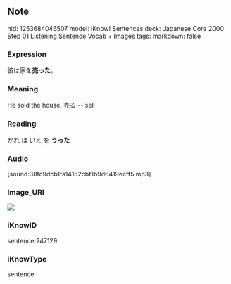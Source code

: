 ## Note
nid: 1253684046507
model: iKnow! Sentences
deck: Japanese Core 2000 Step 01 Listening Sentence Vocab + Images
tags: 
markdown: false

### Expression
<!DOCTYPE html>
<title></title>
彼は家を<b>売った</b>。



### Meaning
He sold the house.
売る -- sell

### Reading
<!DOCTYPE html>
<title></title>
かれ は いえ を <b>うった</b>



### Audio
[sound:38fc9dcb1fa14152cbf1b9d6419ecff5.mp3]

### Image_URI
<!DOCTYPE html>
<title></title>
<img src="e5797eb462b867d64e20a7df8c754047.jpg">



### iKnowID
sentence:247129

### iKnowType
sentence
